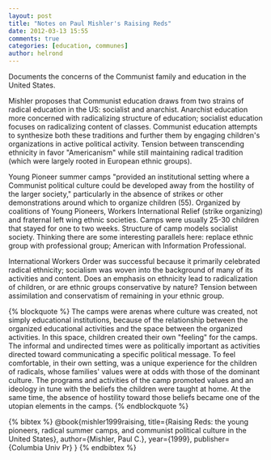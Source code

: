 ```yaml
---
layout: post
title: "Notes on Paul Mishler's Raising Reds"
date: 2012-03-13 15:55
comments: true
categories: [education, communes]
author: helrond
---
```

Documents the concerns of the Communist family and education in the United States. 

Mishler proposes that Communist education draws from two strains of radical education in the US: socialist and anarchist. Anarchist education more concerned with radicalizing structure of education; socialist education focuses on radicalizing content of classes. Communist education attempts to synthesize both these traditions and further them by engaging children's organizations in active political activity. Tension between transcending ethnicity in favor "Americanism" while still maintaining radical tradition (which were largely rooted in European ethnic groups).

Young Pioneer summer camps "provided an institutional setting where a Communist political culture could be developed away from the hostility of the larger society," particularly in the absence of strikes or other demonstrations around which to organize children (55). Organized by coalitions of Young Pioneers, Workers International Relief (strike organizing) and fraternal left wing ethnic societies. Camps were usually 25-30 children that stayed for one to two weeks. Structure of camp models socialist society. Thinking there are some interesting parallels here: replace ethnic group with professional group; American with Information Professional. 

International Workers Order was successful because it primarily celebrated radical ethnicity; socialism was woven into the background of many of its activities and content. Does an emphasis on ethnicity lead to radicalization of children, or are ethnic groups conservative by nature? Tension between assimilation and conservatism of remaining in your ethnic group.

{% blockquote %}
The camps were arenas where culture was created, not simply educational institutions, because of the relationship between the organized educational activities and the space between the organized activities. In this space, children created their own "feeling" for the camps. The informal and undirected times were as politically important as activities directed toward communicating a specific political message. To feel comfortable, in their own setting, was a unique experience for the children of radicals, whose families' values were at odds with those of the dominant culture. The programs and activities of the camp promoted values and an ideology in tune with the beliefs the children were taught at home. At the same time, the absence of hostility toward those beliefs became one of the utopian elements in the camps.
{% endblockquote %}

{% bibtex %}
@book{mishler1999raising,
  title={Raising Reds: the young pioneers, radical summer camps, and communist political culture in the United States},
  author={Mishler, Paul C.},
  year={1999},
  publisher={Columbia Univ Pr}
}
{% endbibtex %}